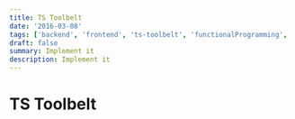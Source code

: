 ```yaml
---
title: TS Toolbelt
date: '2016-03-08'
tags: ['backend', 'frontend', 'ts-toolbelt', 'functionalProgramming', 'utilityFirst', 'typescript']
draft: false
summary: Implement it
description: Implement it
---
```


# TS Toolbelt